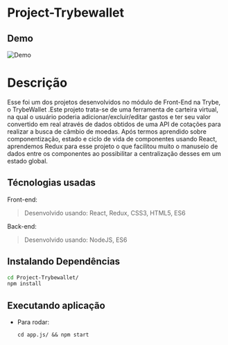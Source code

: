 # Project-Trybewallet


## Demo
![Demo](video-demo/video-trubewallet.gif)

# Descrição
Esse foi um dos projetos desenvolvidos no módulo de Front-End na Trybe, o TrybeWallet .Este projeto trata-se de uma ferramenta de carteira virtual, na qual o usuário poderia adicionar/excluir/editar 
gastos e ter seu valor convertido em real através de dados obtidos de uma API de cotações para realizar a busca de câmbio de moedas.
Após termos aprendido sobre componentização, estado e ciclo de vida de componentes usando React, aprendemos Redux para esse projeto o que
facilitou muito o manuseio de dados entre os componentes ao possibilitar a centralização desses em um estado global.

## Técnologias usadas

Front-end:
> Desenvolvido usando: React, Redux, CSS3, HTML5, ES6

Back-end:
> Desenvolvido usando: NodeJS, ES6


## Instalando Dependências

```bash
cd Project-Trybewallet/ 
npm install
``` 


## Executando aplicação

* Para rodar:

  ```
  cd app.js/ && npm start
  ```

